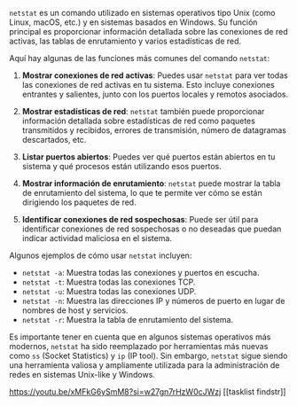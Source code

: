 `netstat` es un comando utilizado en sistemas operativos tipo Unix (como Linux, macOS, etc.) y en sistemas basados en Windows. Su función principal es proporcionar información detallada sobre las conexiones de red activas, las tablas de enrutamiento y varios estadísticas de red.

Aquí hay algunas de las funciones más comunes del comando `netstat`:

1. **Mostrar conexiones de red activas**: Puedes usar `netstat` para ver todas las conexiones de red activas en tu sistema. Esto incluye conexiones entrantes y salientes, junto con los puertos locales y remotos asociados.

2. **Mostrar estadísticas de red**: `netstat` también puede proporcionar información detallada sobre estadísticas de red como paquetes transmitidos y recibidos, errores de transmisión, número de datagramas descartados, etc.

3. **Listar puertos abiertos**: Puedes ver qué puertos están abiertos en tu sistema y qué procesos están utilizando esos puertos.

4. **Mostrar información de enrutamiento**: `netstat` puede mostrar la tabla de enrutamiento del sistema, lo que te permite ver cómo se están dirigiendo los paquetes de red.

5. **Identificar conexiones de red sospechosas**: Puede ser útil para identificar conexiones de red sospechosas o no deseadas que puedan indicar actividad maliciosa en el sistema.

Algunos ejemplos de cómo usar `netstat` incluyen:

- `netstat -a`: Muestra todas las conexiones y puertos en escucha.
- `netstat -t`: Muestra todas las conexiones TCP.
- `netstat -u`: Muestra todas las conexiones UDP.
- `netstat -n`: Muestra las direcciones IP y números de puerto en lugar de nombres de host y servicios.
- `netstat -r`: Muestra la tabla de enrutamiento del sistema.

Es importante tener en cuenta que en algunos sistemas operativos más modernos, `netstat` ha sido reemplazado por herramientas más nuevas como `ss` (Socket Statistics) y `ip` (IP tool). Sin embargo, `netstat` sigue siendo una herramienta valiosa y ampliamente utilizada para la administración de redes en sistemas Unix-like y Windows.


https://youtu.be/xMFkG6ySmM8?si=w27gn7rHzW0cJWzj
[[tasklist findstr]]